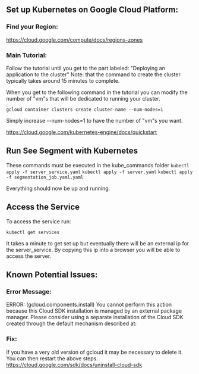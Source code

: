## Set up Kubernetes on Google Cloud Platform:

### Find your Region:
https://cloud.google.com/compute/docs/regions-zones

### Main Tutorial:
Follow the tutorial until you get to the part labeled:
"Deploying an application to the cluster"
Note: that the command to create the cluster typically takes around 15 minutes to complete.

When you get to the following command in the tutorial you can modify the number of "vm"s that will be dedicated to running your cluster. 

`gcloud container clusters create cluster-name --num-nodes=1`

Simply increase --num-nodes=1 to have the number of "vm"s you want.

https://cloud.google.com/kubernetes-engine/docs/quickstart

## Run See Segment with Kubernetes
These commands must be executed in the kube_commands folder
`kubectl apply -f server_service.yaml`
`kubectl apply -f server.yaml`
`kubectl apply -f segmentation_job.yaml.yaml`

Everything should now be up and running.

## Access the Service

To access the service run:

`kubectl get services`

It takes a minute to get set up but eventually there will be an external ip for the server_service. By copying this ip into a browser you will be able to access the server. 


## Known Potential Issues:

### Error Message:

ERROR: (gcloud.components.install) You cannot perform this action because this Cloud SDK installation is managed by an external package manager.
Please consider using a separate installation of the Cloud SDK created through the default mechanism described at: 
### Fix:

If you have a very old version of gcloud it may be necessary to delete it. You can then restart the above steps.
https://cloud.google.com/sdk/docs/uninstall-cloud-sdk

